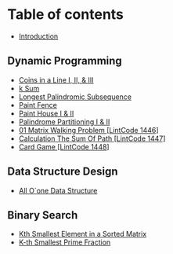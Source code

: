 # Table of contents

* [Introduction](README.md)

## Dynamic Programming

* [Coins in a Line I, II, & III](dynamic-programming-1/coins-in-a-line-i-ii-and-iii.md)
* [k Sum](dynamic-programming-1/k-sum.md)
* [Longest Palindromic Subsequence](dynamic-programming-1/longest-palindromic-subsequence.md)
* [Paint Fence](dynamic-programming-1/paint-fence.md)
* [Paint House I & II](dynamic-programming-1/paint-house-i-and-ii.md)
* [Palindrome Partitioning I & II](dynamic-programming-1/palindrome-partitioning-i-and-ii.md)
* [01 Matrix Walking Problem \[LintCode 1446\]](dynamic-programming-1/01-matrix-walking-problem-lintcode-1446.md)
* [Calculation The Sum Of Path \[LintCode 1447\]](dynamic-programming-1/calculation-the-sum-of-path-lintcode-1447.md)
* [Card Game \[LintCode 1448\]](dynamic-programming-1/card-game-lintcode-1448.md)

## Data Structure Design

* [All O\`one Data Structure](data-structure-design/all-o-one-data-structure.md)

## Binary Search

* [Kth Smallest Element in a Sorted Matrix](binary-search/kth-smallest-element-in-a-sorted-matrix.md)
* [K-th Smallest Prime Fraction](binary-search/k-th-smallest-prime-fraction.md)

